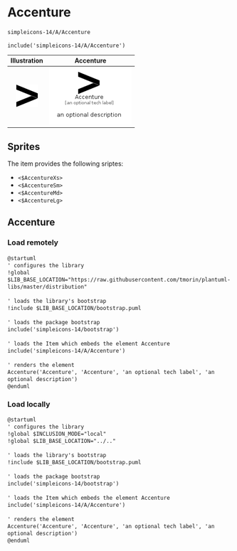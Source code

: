# Accenture


```text
simpleicons-14/A/Accenture
```

```text
include('simpleicons-14/A/Accenture')
```



| Illustration | Accenture |
| :---: | :---: |
| ![illustration for Illustration](../../simpleicons-14/A/Accenture.png) | ![illustration for Accenture](../../simpleicons-14/A/Accenture.Local.png) |



## Sprites
The item provides the following sriptes:

- `<$AccentureXs>`
- `<$AccentureSm>`
- `<$AccentureMd>`
- `<$AccentureLg>`





## Accenture

### Load remotely
```plantuml
@startuml
' configures the library
!global $LIB_BASE_LOCATION="https://raw.githubusercontent.com/tmorin/plantuml-libs/master/distribution"

' loads the library's bootstrap
!include $LIB_BASE_LOCATION/bootstrap.puml

' loads the package bootstrap
include('simpleicons-14/bootstrap')

' loads the Item which embeds the element Accenture
include('simpleicons-14/A/Accenture')

' renders the element
Accenture('Accenture', 'Accenture', 'an optional tech label', 'an optional description')
@enduml
```

### Load locally
```plantuml
@startuml
' configures the library
!global $INCLUSION_MODE="local"
!global $LIB_BASE_LOCATION="../.."

' loads the library's bootstrap
!include $LIB_BASE_LOCATION/bootstrap.puml

' loads the package bootstrap
include('simpleicons-14/bootstrap')

' loads the Item which embeds the element Accenture
include('simpleicons-14/A/Accenture')

' renders the element
Accenture('Accenture', 'Accenture', 'an optional tech label', 'an optional description')
@enduml
```

